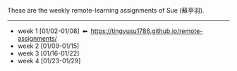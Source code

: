 These are the weekly remote-learning assignments of Sue (蘇亭羽).

------------

- week 1 [01/02-01/08]&ensp;⬅︎&ensp;https://tingyusu1786.github.io/remote-assignments/
- week 2 [01/09-01/15]
- week 3 [01/16-01/22]
- week 4 [01/23-01/29]
